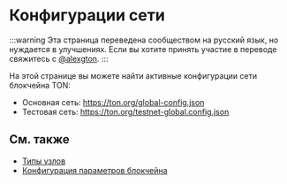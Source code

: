 # Конфигурации сети

:::warning
Эта страница переведена сообществом на русский язык, но нуждается в улучшениях. Если вы хотите принять участие в переводе свяжитесь с [@alexgton](https://t.me/alexgton).
:::

На этой странице вы можете найти активные конфигурации сети блокчейна TON:

- Основная сеть: https://ton.org/global-config.json
- Тестовая сеть: https://ton.org/testnet-global.config.json

## См. также

- [Типы узлов](/v3/documentation/infra/nodes/node-types)
- [Конфигурация параметров блокчейна](/v3/documentation/network/configs/blockchain-configs)
